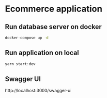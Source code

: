 # Ecommerce application

## Run database server on docker

```bash
docker-compose up -d
```

## Run application on local

```bash
yarn start:dev
```

## Swagger UI

http://localhost:3000/swagger-ui
